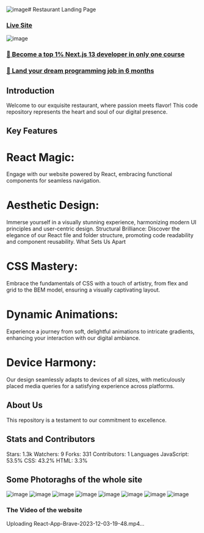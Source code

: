 ![image](https://github.com/Ammaar19/Restraunt_Well/assets/117352598/091c5736-485b-45bb-b60a-4c6d6112b4cd)# Restaurant Landing Page
### [Live Site](https://gericht-restaurant.com/)

![image](https://github.com/Ammaar19/Restraunt_Well/assets/117352598/2df92a8b-bb4d-4703-b66f-1704e02bf1ac)


### [🌟 Become a top 1% Next.js 13 developer in only one course](https://jsmastery.pro/next13)
### [🚀 Land your dream programming job in 6 months](https://jsmastery.pro/masterclass)


## Introduction
Welcome to our exquisite restaurant, where passion meets flavor! This code repository represents the heart and soul of our digital presence.

## Key Features
# React Magic: 
Engage with our website powered by React, embracing functional components for seamless navigation.

# Aesthetic Design: 
Immerse yourself in a visually stunning experience, harmonizing modern UI principles and user-centric design.
Structural Brilliance: Discover the elegance of our React file and folder structure, promoting code readability and component reusability.
What Sets Us Apart

# CSS Mastery: 
Embrace the fundamentals of CSS with a touch of artistry, from flex and grid to the BEM model, ensuring a visually captivating layout.
# Dynamic Animations: 
Experience a journey from soft, delightful animations to intricate gradients, enhancing your interaction with our digital ambiance.

# Device Harmony: 
Our design seamlessly adapts to devices of all sizes, with meticulously placed media queries for a satisfying experience across platforms.

## About Us
This repository is a testament to our commitment to excellence. 

## Stats and Contributors

Stars: 1.3k
Watchers: 9
Forks: 331
Contributors: 1
Languages
JavaScript: 53.5%
CSS: 43.2%
HTML: 3.3%

## Some Photoraghs of the whole site
![image](https://github.com/Ammaar19/Restraunt_Well/assets/117352598/68deba88-a689-4f03-8d85-27fbbbebd254)
![image](https://github.com/Ammaar19/Restraunt_Well/assets/117352598/a8ee0a5b-3d08-4bd9-a1c6-6a40564b39fa)
![image](https://github.com/Ammaar19/Restraunt_Well/assets/117352598/7efbc1d6-bbfe-4304-9fc1-2c6f27ad58e7)
![image](https://github.com/Ammaar19/Restraunt_Well/assets/117352598/e54ad714-0b75-47d2-86cb-63916d3f3f31)
![image](https://github.com/Ammaar19/Restraunt_Well/assets/117352598/10d72603-8611-4fff-90f9-0d59024f4ce9)
![image](https://github.com/Ammaar19/Restraunt_Well/assets/117352598/4daa6164-1b5a-4d6e-bc73-c72053a3b00b)
![image](https://github.com/Ammaar19/Restraunt_Well/assets/117352598/de3fc35b-597c-4980-a58e-2cfead77241b)
![image](https://github.com/Ammaar19/Restraunt_Well/assets/117352598/d649ad0d-b8a0-4440-bcd5-fa4fd69fcc06)

### The Video of the website

Uploading React-App-Brave-2023-12-03-19-48.mp4…









